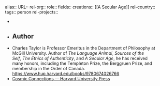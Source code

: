 alias::
URL::
rel-org::
role::
fields::
creations:: [[A Secular Age]]
rel-country::
tags:: person
rel-projects::



-
- ## Author
- Charles Taylor is Professor Emeritus in the Department of Philosophy at McGill University. Author of *The Language Animal*, *Sources of the Self*, *The Ethics of Authenticity*, and *A Secular Age*, he has received many honors, including the Templeton Prize, the Berggruen Prize, and membership in the Order of Canada. https://www.hup.harvard.edu/books/9780674026766
- [Cosmic Connections — Harvard University Press](https://www.hup.harvard.edu/books/9780674296084)
